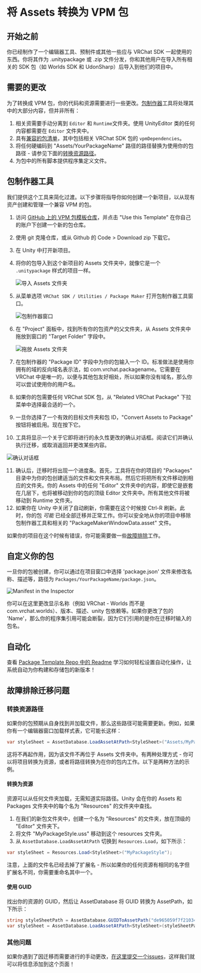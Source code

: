 # 将 Assets 转换为 VPM 包

## 开始之前

你已经制作了一个编辑器工具、预制件或其他一些应与 VRChat SDK 一起使用的东西。你将其作为 .unitypackage 或 .zip 文件分发，你和其他用户在导入所有相关的 SDK 包（如 Worlds SDK 和 UdonSharp）后导入到他们的项目中。

## 需要的更改

为了转换成 VPM 包，你的代码和资源需要进行一些更改。[包制作器](#package-maker-tool)工具将处理其中的大部分内容，但并非所有：
1. 相关资需要手动分离到 `Editor` 和 `Runtime`文件夹。使用 UnityEditor 类的任何内容都需要在 `Editor` 文件夹中。
2. 具有[兼容的包清单](/vcc.docs.vrchat.com/vpm/packages#package-format)，其中包括相关 VRChat SDK 包的 `vpmDependencies`。
3. 将任何硬编码到 "Assets/YourPackageName" 路径的路径替换为使用你的包路径 - 请参见下面的[转换资源路径](#converting-asset-paths)。
4. 为包中的所有脚本提供程序集定义文件。

## 包制作器工具

我们提供这个工具来简化过渡。以下步骤将指导你如何创建一个新项目，以从现有资产创建和管理一个兼容 VPM 的包。

1. 访问 [GitHub 上的 VPM 包模板仓库](https://github.com/vrchat-community/template-package)，并点击 "Use this Template" 在你自己的账户下创建一个新的包仓库。
2. 使用 git 克隆仓库，或从 Github 的 Code > Download zip 下载它。
3. 在 Unity 中打开新项目。
4. 将你的包导入到这个新项目的 Assets 文件夹中，就像它是一个 `.unitypackage` 样式的项目一样。

    ![导入 Assets 文件夹](/vcc.docs.vrchat.com/images/package-maker/folder-imported.png)

5. 从菜单选项 `VRChat SDK / Utilities / Package Maker` 打开包制作器工具窗口。

   ![包制作器窗口](/vcc.docs.vrchat.com/images/package-maker/window.png)

6. 在 "Project" 面板中，找到所有你的包资产的父文件夹，从 Assets 文件夹中拖放到窗口的 "Target Folder" 字段中。

   ![拖放 Assets 文件夹](/vcc.docs.vrchat.com/images/package-maker/drag-drop-folder.png)

7. 在包制作器的 "Package ID" 字段中为你的包输入一个 ID。标准做法是使用你拥有的域的反向域名表示法，如 com.vrchat.packagename。它需要在 VRChat 中是唯一的，以便与其他包友好相处，所以如果你没有域名，那么你可以尝试使用你的用户名。
8. 如果你的包需要任何 VRChat SDK 包，从 "Related VRChat Package" 下拉菜单中选择最合适的一个。
9. 一旦你选择了一个有效的目标文件夹和包 ID，"Convert Assets to Package" 按钮将被启用。现在按下它。
10. 工具将显示一个关于它即将进行的永久性更改的确认对话框。阅读它们并确认执行迁移，或取消返回并更改某些内容。

   ![确认对话框](/vcc.docs.vrchat.com/images/package-maker/confirm.png)

11. 确认后，迁移时将出现一个进度条。首先，工具将在你的项目的 "Packages" 目录中为你的包创建适当的文件和文件夹布局。然后它将把所有文件移动到相应的文件夹。你的 Assets 中的任何 "Editor" 文件夹中的内容，即使它是嵌套在几层下，也将被移动到你的包的顶级 Editor 文件夹中。所有其他文件将被移动到 Runtime 文件夹。
12. 如果你在 Unity 中关闭了自动刷新，你需要在这个时候按 Ctrl-R 刷新。此时，你的包 _可能_ 已经全部迁移并正常工作。你可以安全地从你的项目中移除包制作器工具和相关的 "PackageMakerWindowData.asset" 文件。

如果你的项目在这个时候有错误，你可能需要做一些[故障排除](#troubleshooting-migration-issues)工作。

## 自定义你的包
一旦你的包被创建，你可以通过在项目窗口中选择 'package.json' 文件来修改名称、描述等，路径为 `Packages/YourPackageName/package.json`。

![Manifest in the Inspector](/vcc.docs.vrchat.com/images/package-maker/manifest-inspector.png)

你可以在这里更改显示名称（例如 VRChat - Worlds 而不是 com.vrchat.worlds）、版本、描述、unity 包依赖等。如果你更改了包的 'Name'，那么你的程序集引用可能会断裂，因为它们引用的是你在迁移时输入的包名。

## 自动化

查看 [Package Template Repo 中的 Readme](https://github.com/vrchat-community/template-package/blob/main/README.md) 学习如何轻松设置自动化操作，让系统自动为你构建和存储包的新版本！

## 故障排除迁移问题

### 转换资源路径
如果你的包预期从自身找到并加载文件，那么这些路径可能需要更新。例如，如果你有一个编辑器窗口加载样式表，它可能长这样：
```c#
var styleSheet = AssetDatabase.LoadAssetAtPath<StyleSheet>("Assets/MyPackage/Editor/MyPackageStyle.uss");
```
这将不再起作用，因为该文件不再位于 Assets 文件夹中。有两种处理方式 - 你可以将项目转换为资源，或者将路径转换为在你的包内工作。以下是两种方法的示例。

#### 转换为资源

资源可以从任何文件夹加载，无需知道实际路径。Unity 会在你的 Assets 和 Packages 文件夹中的每个名为 "Resources" 的文件夹中查找。
1. 在我们的新包文件夹中，创建一个名为 "Resources" 的文件夹，放在顶级的 "Editor" 文件夹下。
2. 将文件 "MyPackageStyle.uss" 移动到这个 resources 文件夹。
3. 从 `AssetDatabase.LoadAssetAtPath` 切换到 `Resources.Load`，如下所示：

```c#
var styleSheet = Resources.Load<StyleSheet>("MyPackageStyle");
```
注意，上面的文件名已经去掉了扩展名 - 所以如果你的任何资源有相同的名字但扩展名不同，你需要重命名其中一个。

#### 使用 GUID

找出你的资源的 GUID，然后让 AssetDatabase 将 GUID 转换为 AssetPath，如下所示：
```c#
string styleSheetPath = AssetDatabase.GUIDToAssetPath("de965059f7f21034b8c112bfc7a0dc5f");
var styleSheet = AssetDatabase.LoadAssetAtPath<StyleSheet>(styleSheetPath);
```

### 其他问题
如果你遇到了因迁移而需要进行的手动更改，[在这里提交一个issues](https://github.com/vrchat-community/vpm-package-maker/issues)，这样我们就可以将信息添加到这个页面！
